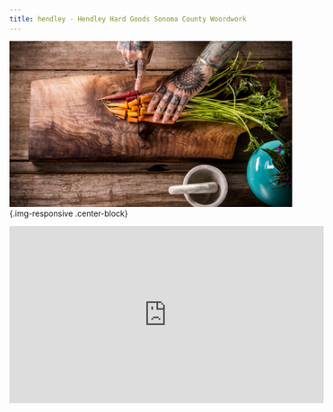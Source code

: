 ```yaml
---
title: hendley - Hendley Hard Goods Sonoma County Woordwork
---
```


![](/img/hendley_march15_beauty_mg_0855-xl.jpg){.img-responsive .center-block}

<div class="video-container">
   <iframe src="https://videopress.com/embed/YjucsueS" frameborder="0" width="560" height="315"></iframe>
</div>
<script src="https://videopress.com/videopress-iframe.js"></script>
